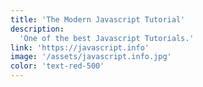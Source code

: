 ```yaml
---
title: 'The Modern Javascript Tutorial'
description:
  'One of the best Javascript Tutorials.'
link: 'https://javascript.info'
image: '/assets/javascript.info.jpg'
color: 'text-red-500'
---
```


